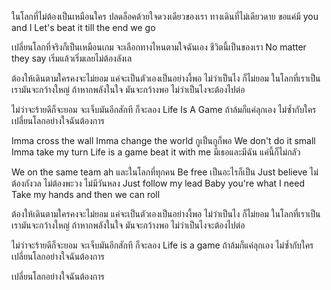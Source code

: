ในโลกที่ไม่ต้องเป็นเหมือนใคร
ปลดล็อคด้วยใจดวงเดียวของเรา
ทางเดินที่ไม่เดียวดาย
ขอแค่มี you and I
Let's beat it till the end we go

เปลี่ยนโลกที่จริงก็เป็นเหมือนเกม
จะเลือกทางไหนตามใจฉันเอง
ชีวิตนี้เป็นของเรา
No matter they say
เริ่มแล้วเริ่มเลยไม่ต้องลังเล

ต้องให้เดินตามใครคงจะไม่ยอม
แค่จะเป็นตัวเองเป็นอย่างงี้พอ
ไม่ว่าเป็นไง ก็ไม่ยอม
ในโลกที่เราเป็นเรามันจะกว้างใหญ่
ถ้าหากพลังในใจ มันจะกว้างพอ
ไม่ว่าเป็นไงจะต้องไปต่อ

ไม่ว่าจะร้ายดีก็จะยอม
จะเจ็บมันอีกสักที ก็จะลอง
Life Is A Game ถ้าล้มก็แค่ลุกเอง
ไม่ซ้ำกับใคร
เปลี่ยนโลกอย่างใจฉันต้องการ

Imma cross the wall
Imma change the world
กูเป็นกูก็พอ We don't do it small
Imma take my turn
Life is a game beat it with me
มีเธอและมีฉัน แค่นี้ก็ไม่กลัว

We on the same team ah
และในโลกที่ทุกคน Be free
เป็นอะไรก็เป็น Just believe
ไม่ต้องกังวล ไม่ต้องพะวง ไม่มีวันหลง
Just follow my lead
Baby you're what I need
Take my hands and then we can roll

ต้องให้เดินตามใครคงจะไม่ยอม
แค่จะเป็นตัวเองเป็นอย่างงี้พอ
ไม่ว่าเป็นไง ก็ไม่ยอม
ในโลกที่เราเป็นเรามันจะกว้างใหญ่
ถ้าหากพลังในใจ มันจะกว้างพอ
ไม่ว่าเป็นไงจะต้องไปต่อ

ไม่ว่าจะร้ายดีก็จะยอม
จะเจ็บมันอีกสักที ก็จะลอง
Life is a game ถ้าล้มก็แค่ลุกเอง
ไม่ซ้ำกับใคร
เปลี่ยนโลกอย่างใจฉันต้องการ

เปลี่ยนโลกอย่างใจฉันต้องการ
